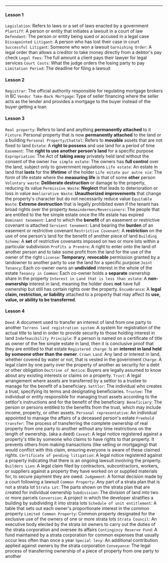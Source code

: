 ***
#### Lesson 1
`Legislation`: Refers to laws or a set of laws enacted by a government
`Plantiff`: A person or entity that initiates a lawsuit in a court of law
`Defendant`: The person or entity being sued or accused in a legal case
`Dissapointed Litigant`: A person who has lost their case in court
`Successful Litigant`: Someone who won a lawsuit
`Garnishing Order`: A legal order than allows a creditor to take money directly from a debtor's pay check
`Legal Fees`: The full amount a client pays their lawyer for legal services
`Court Costs`: What the judge orders the losing party to pay
`Limitation Period`: The deadline for filing a lawsuit

#### Lesson 2
`Registrar`: The official authority responsible for regulating mortgage brokers in BC
`Vendor Take-Back Mortgage`: Type of seller financing where the seller acts as the lender and provides a mortgage to the buyer instead of  the buyer getting a loan

#### Lesson 3
`Real property`: Refers to land and anything **permanently attached** to it
`Fixture`: Personal property that is now **permanently attached** to the land or a building
`Personal Property/Chattel`: Refers to **movable** assets that are not fixed to land
`Estate`: A **right to possess** and use land for a period of time
`Easement`: The **right to use another person's land** for a specific purpose
`Expropriation`: The Act of **taking away** privately held land without the consent of the owner
`Fee simple estate`: The owners has **full control** over the land, subject only to government regulations
`Life estate`: An estate in land that **lasts** for the **lifetime** of the holder
`Life estate pur autre vie`: The form of life estate where the **measuring life** is that of some **other** person
`Voluntary waste`: **Deliberate destruction** or damage to the property, reducing its value
`Permissive Waste`: **Neglect** that leads to deterioration or loss in value
`Ameliorative Waste`: **Unauthorized improvements** that change the property's character but do not necessarily reduce value
`Equitable Waste`: **Extreme destruction** that is legally prohibited even if the tenant has broad rights over the property
`Remaindermen/Reversioners`: The people that are entitled to the fee simple estate once the life estate has expired
`Dominant tenement`: Land to which the **benefit** of an easement or restrictive covenant is attached
`Servient tenement`: Land bearing the **burden** of an easement or restrictive covenant
`Restrictive Covenant`: A **restriction** on the use of one person's land for the benefit of another piece of land
`Building Scheme`: A **set** of restrictive covenants imposed on two or more lots within a particular subdivision
`Profits a Prendre`: A right to enter onto the land of another person and to take some profit from the land for the use of the owner of the right
`License`: **Temporary**, **revocable** permission granted by a landowner to another party to use the land for a specific purpose
`Joint Tenancy`: Each co-owner owns an **undivided** interest in the whole of the estate
`Tenancy in Common`: Each co-owner holds a **separate** ownership share in the property
`Interest in Land that is less than estate`: A **non-ownership** interest in land, meaning the holder does **not** have full ownership but still has certain rights over the property.
`Encumbrance`: A **legal claim, restriction, or liability** attached to a property that may affect its **use, value, or ability to be transferred**.

#### Lesson 4
`Deed`: A document used to transfer an interest of land from one party to another
`Torrens land registration system`: A system for registration of the actual title to land in order to provide security to those holding interest in land
`Indefeasibility Principle`: If a person is named on a certificate of title as owner of the fee simple estate in land, then it is conclusive proof that they are entitled to that estate
`Registered charge`: Is an **interest in land held by someone other than the owner**. 
`Crown Land`: Any land or interest in land, whether covered by water or not, that is vested in the government
`Charge`: A legal claim by one party over the property of another as security for a debt or other obligation
`Doctrine of Notice`: Buyers are legally assumed to know about any existing interests or claims on a property.
`Trust`: A legal arrangement where assets are transferred by a settlor to a trustee to manage for the benefit of a beneficiary.
`Settlor`: The individual who creates a trust, specifying its terms and designating beneficiaries.
`Trustee`: The individual or entity responsible for managing trust assets according to the settlor's instructions and for the benefit of the beneficiary.
`Beneficiary`: The person or persons entitled to the benefits from the trust, which may include income, property, or other assets.
`Personal representative`: An individual appointed to manage the affairs of a deceased person's estate
`Freehold transfer`: The process of transferring the complete ownership of real property from one party to another without any time restrictions on the length of ownership. (aka a deed)
`Caveat`: A legal notice registered against a property's title by someone who claims to have rights to that property. It prevents others from making transactions (like selling or mortgaging) that would conflict with this claim, ensuring everyone is aware of these claimed rights.
`Certificate of pending litigation`: A legal notice registered against a property indicating that there is an ongoing lawsuit involving the property.
`Builders Lien`: A legal claim filed by contractors, subcontractors, workers, or suppliers against a property they have worked on or supplied materials for, to secure payment they are owed.
`Judgement`: A formal decision made by a court following a lawsuit
`Common Property`: Any part of a strata plan that is not a strata lot
`Strata Lot`: The parts shown on the strata plan that are created for individual ownership
`Subdivision`: The division of land into two or more parcels
`Conversion`: A project in which the developer stratifies a building by subdividing it into strata lots
`Schedule of unit entitlement`: A table that sets out each owner's proportionate interest in the common property
`Limited Common Property`: Common property designated for the exclusive use of the owners of one or more strata lots
`Strata Council`: An executive body elected by the strata lot owners to carry out the duties of the strata corporation and oversee its affairs
`Contingincy Reserve Fund`: A fund maintained by a strata corporation for common expenses that usually occur less often than once a year
`Special levy`: An additional contribution applied against owners by the strata corporation
`Conveyance`: The legal process of transferring ownership of a piece of property from one party to another
